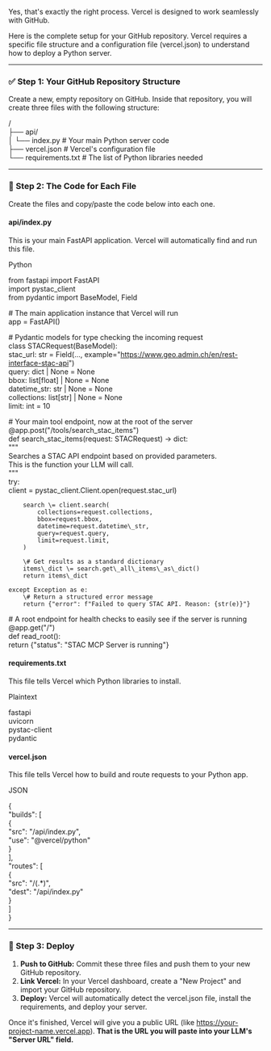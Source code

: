 Yes, that's exactly the right process. Vercel is designed to work seamlessly with GitHub.

Here is the complete setup for your GitHub repository. Vercel requires a specific file structure and a configuration file (vercel.json) to understand how to deploy a Python server.

---

### **✅ Step 1: Your GitHub Repository Structure**

Create a new, empty repository on GitHub. Inside that repository, you will create three files with the following structure:

/  
├── api/  
│   └── index.py        \# Your main Python server code  
├── vercel.json         \# Vercel's configuration file  
└── requirements.txt    \# The list of Python libraries needed

---

### **🐍 Step 2: The Code for Each File**

Create the files and copy/paste the code below into each one.

#### **api/index.py**

This is your main FastAPI application. Vercel will automatically find and run this file.

Python

from fastapi import FastAPI  
import pystac\_client  
from pydantic import BaseModel, Field

\# The main application instance that Vercel will run  
app \= FastAPI()

\# Pydantic models for type checking the incoming request  
class STACRequest(BaseModel):  
    stac\_url: str \= Field(..., example="https://www.geo.admin.ch/en/rest-interface-stac-api")  
    query: dict | None \= None  
    bbox: list\[float\] | None \= None  
    datetime\_str: str | None \= None  
    collections: list\[str\] | None \= None  
    limit: int \= 10

\# Your main tool endpoint, now at the root of the server  
@app.post("/tools/search\_stac\_items")  
def search\_stac\_items(request: STACRequest) \-\> dict:  
    """  
    Searches a STAC API endpoint based on provided parameters.  
    This is the function your LLM will call.  
    """  
    try:  
        client \= pystac\_client.Client.open(request.stac\_url)  
          
        search \= client.search(  
            collections=request.collections,  
            bbox=request.bbox,  
            datetime=request.datetime\_str,  
            query=request.query,  
            limit=request.limit,  
        )  
          
        \# Get results as a standard dictionary  
        items\_dict \= search.get\_all\_items\_as\_dict()  
        return items\_dict

    except Exception as e:  
        \# Return a structured error message  
        return {"error": f"Failed to query STAC API. Reason: {str(e)}"}

\# A root endpoint for health checks to easily see if the server is running  
@app.get("/")  
def read\_root():  
    return {"status": "STAC MCP Server is running"}

#### **requirements.txt**

This file tells Vercel which Python libraries to install.

Plaintext

fastapi  
uvicorn  
pystac-client  
pydantic

#### **vercel.json**

This file tells Vercel how to build and route requests to your Python app.

JSON

{  
  "builds": \[  
    {  
      "src": "/api/index.py",  
      "use": "@vercel/python"  
    }  
  \],  
  "routes": \[  
    {  
      "src": "/(.\*)",  
      "dest": "/api/index.py"  
    }  
  \]  
}

---

### **🚀 Step 3: Deploy**

1. **Push to GitHub:** Commit these three files and push them to your new GitHub repository.  
2. **Link Vercel:** In your Vercel dashboard, create a "New Project" and import your GitHub repository.  
3. **Deploy:** Vercel will automatically detect the vercel.json file, install the requirements, and deploy your server.

Once it's finished, Vercel will give you a public URL (like https://your-project-name.vercel.app). **That is the URL you will paste into your LLM's "Server URL" field.**